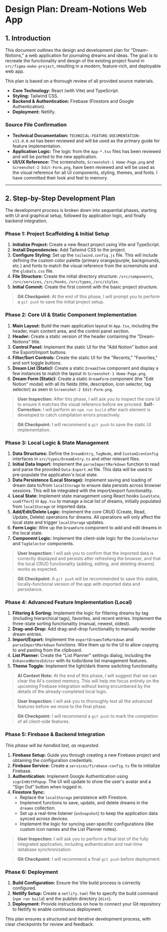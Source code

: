 # Design Plan: Dream-Notions Web App

## 1. Introduction

This document outlines the design and development plan for "Dream-Notions," a web application for journaling dreams and ideas. The goal is to recreate the functionality and design of the existing project found in `src/figma-make-project`, resulting in a modern, feature-rich, and deployable web app.

This plan is based on a thorough review of all provided source materials.

-   **Core Technology:** React (with Vite) and TypeScript.
-   **Styling:** Tailwind CSS.
-   **Backend & Authentication:** Firebase (Firestore and Google Authentication).
-   **Deployment:** Netlify.

### Source File Confirmation

-   **Technical Documentation:** `TECHNICAL-FEATURE-DOCUMENTATION-v13.0.0.md` has been reviewed and will be used as the primary guide for feature implementation.
-   **Application Logic:** The logic from the `App-*.tsx` files has been reviewed and will be ported to the new application.
-   **UI/UX Reference:** The screenshots, `Screenshot-1 Home-Page.png` and `Screenshot-2 Edit-Form.png`, have been reviewed and will be used as the visual reference for all UI components, styling, themes, and fonts. I have committed their look and feel to memory.

---

## 2. Step-by-Step Development Plan

The development process is broken down into sequential phases, starting with UI and graphical setup, followed by application logic, and finally backend integration.

### Phase 1: Project Scaffolding & Initial Setup

1.  **Initialize Project:** Create a new React project using Vite and TypeScript.
2.  **Install Dependencies:** Add Tailwind CSS to the project.
3.  **Configure Styling:** Set up the `tailwind.config.js` file. This will include defining the custom color palette (primary orange/purple, backgrounds, etc.) and fonts to match the visual reference from the screenshots and the `globals.css` file.
4.  **File Structure:** Create the initial directory structure: `/src/components`, `/src/services`, `/src/hooks`, `/src/types`, `/src/styles`.
5.  **Initial Commit:** Create the first commit with the basic project structure.

> **Git Checkpoint:** At the end of this phase, I will prompt you to perform a `git push` to save the initial project setup.

### Phase 2: Core UI & Static Component Implementation

1.  **Main Layout:** Build the main application layout in `App.tsx`, including the header, main content area, and the control panel section.
2.  **Header:** Create a static version of the header containing the "Dream-Notions" title.
3.  **Control Panel:** Implement the static UI for the "Add Notion" button and the Export/Import buttons.
4.  **Filter/Sort Controls:** Create the static UI for the "Recents," "Favorites," and sort toggle buttons.
5.  **Dream List (Static):** Create a static `DreamItem` component and display a few instances to match the layout in `Screenshot-1 Home-Page.png`.
6.  **Dream Form (Static):** Create a static `DreamForm` component (the "Edit Notion" modal) with all its fields (title, description, icon selector, tag selector) as seen in `Screenshot-2 Edit-Form.png`.

> **User Inspection:** After this phase, I will ask you to inspect the core UI to ensure it matches the visual reference before we proceed.
> **Self-Correction:** I will perform an `npm run build` after each element is developed to catch compilation errors proactively.

> **Git Checkpoint:** I will recommend a `git push` to save the static UI implementation.

### Phase 3: Local Logic & State Management

1.  **Data Structures:** Define the `DreamEntry`, `TagNode`, and `CustomIconConfig` interfaces in `src/types/DreamEntry.ts` and other relevant files.
2.  **Initial Data Import:** Implement the `parseImportMarkdown` function to read and parse the provided `Data-Export.md` file. This data will be used to pre-populate the application's local state.
3.  **Data Persistence (Local Storage):** Implement saving and loading of dream data to/from `localStorage` to ensure data persists across browser sessions. This will be integrated with the import/export functionality.
4.  **Local State:** Implement state management using React hooks (`useState`, `useEffect`) in `App.tsx` to manage a local list of dreams, initially populated from `localStorage` or imported data.
5.  **Add/Edit/Delete Logic:** Implement the core CRUD (Create, Read, Update, Delete) operations for dreams. All operations will only affect the local state and trigger `localStorage` updates.
6.  **Form Logic:** Wire up the `DreamForm` component to add and edit dreams in the local state.
7.  **Component Logic:** Implement the client-side logic for the `IconSelector` and `TagSelector` components.

> **User Inspection:** I will ask you to confirm that the imported data is correctly displayed and persists after refreshing the browser, and that the local CRUD functionality (adding, editing, and deleting dreams) works as expected.

> **Git Checkpoint:** A `git push` will be recommended to save this stable, locally-functional version of the app with imported data and persistence.

### Phase 4: Advanced Feature Implementation (Local)

1.  **Filtering & Sorting:** Implement the logic for filtering dreams by tag (including hierarchical tags), favorites, and recent entries. Implement the three-state sorting functionality (manual, newest, oldest).
2.  **Drag-and-Drop:** Add drag-and-drop functionality to manually reorder dream entries.
3.  **Import/Export:** Implement the `exportDreamsToMarkdown` and `parseImportMarkdown` functions. Wire them up to the UI to allow copying to and pasting from the clipboard.
4.  **List Planner:** Create the "List Planner" settings dialog, including the `EnhancedNotesEditor` with its todo/done list management features.
5.  **Theme Toggle:** Implement the light/dark theme switching functionality.

> **AI Context Note:** At the end of this phase, I will suggest that we can clear the AI's context memory. This will help me focus entirely on the upcoming Firebase integration without being encumbered by the details of the already-completed local logic.

> **User Inspection:** I will ask you to thoroughly test all the advanced features before we move to the final phase.

> **Git Checkpoint:** I will recommend a `git push` to mark the completion of all client-side features.

### Phase 5: Firebase & Backend Integration

*This phase will be handled last, as requested.*

1.  **Firebase Setup:** Guide you through creating a new Firebase project and obtaining the configuration credentials.
2.  **Firebase Service:** Create a `services/firebase-config.ts` file to initialize Firebase.
3.  **Authentication:** Implement Google Authentication using `signInWithPopup`. The UI will update to show the user's avatar and a "Sign Out" button when logged in.
4.  **Firestore Sync:**
    -   Replace the `localStorage` persistence with Firestore.
    -   Implement functions to save, update, and delete dreams in the `dreams` collection.
    -   Set up a real-time listener (`onSnapshot`) to keep the application data synced across devices.
    -   Implement the logic for syncing user-specific configurations (like custom icon names and the List Planner notes).

> **User Inspection:** I will ask you to perform a final test of the fully integrated application, including authentication and real-time database synchronization.

> **Git Checkpoint:** I will recommend a final `git push` before deployment.

### Phase 6: Deployment

1.  **Build Configuration:** Ensure the Vite build process is correctly configured.
2.  **Netlify Setup:** Create a `netlify.toml` file to specify the build command (`npm run build`) and the publish directory (`dist`).
3.  **Deployment:** Provide instructions on how to connect your Git repository to Netlify to enable continuous deployment.

This plan ensures a structured and iterative development process, with clear checkpoints for review and feedback.
